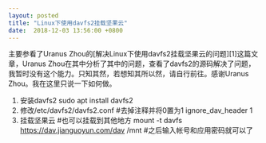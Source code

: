 ```yaml
---
layout: posted
title: "Linux下使用davfs2挂载坚果云"
date:  2018-12-03 13:56:00 +0800
---
```


主要参看了Uranus Zhou的[解决Linux下使用davfs2挂载坚果云的问题][1]这篇文章，Uranus Zhou在其中分析了其中的问题，查看了davfs2的源码解决了问题，我暂时没有这个能力。只知其然，若想知其所以然，请自行前往。感谢Uranus Zhou。我在这里只说一下如何做。
1. 安装davfs2
	sudo apt install davfs2
2. 修改/etc/davfs2/davfs2.conf
	#去掉注释并将0置为1
	ignore_dav_header 1
3. 挂载坚果云
	#也可以挂载到其他地方
	mount -t davfs https://dav.jianguoyun.com/dav /mnt
	#之后输入帐号和应用密码就可以了
